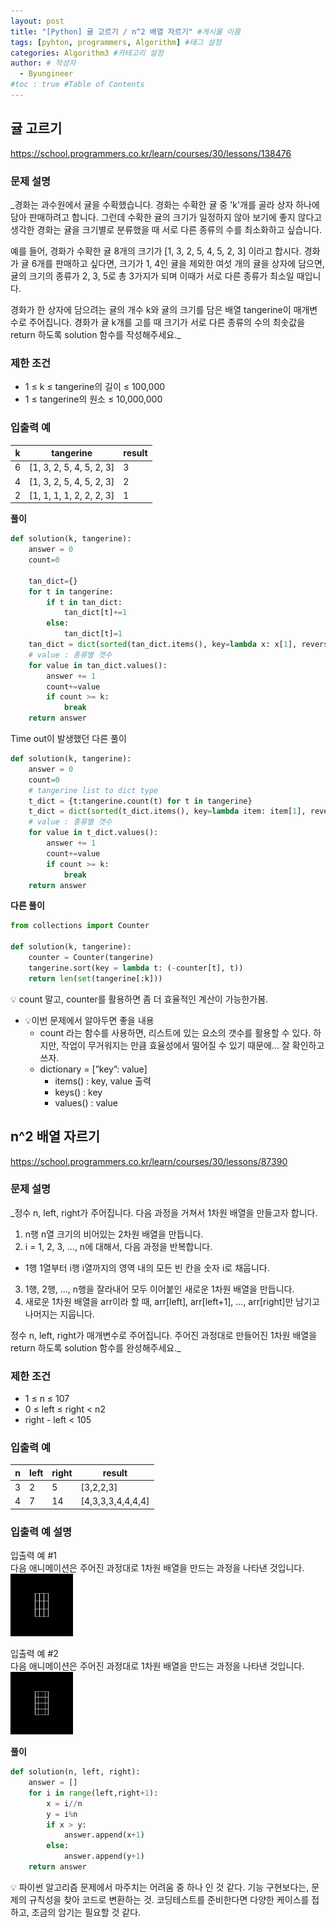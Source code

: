 ```yaml
---
layout: post
title: "[Python] 귤 고르기 / n^2 배열 자르기" #게시물 이름
tags: [pyhton, programmers, Algorithm] #태그 설정
categories: Algorithm3 #카테고리 설정
author: # 작성자
  - Byungineer
#toc : true #Table of Contents
---
```


## 귤 고르기
<https://school.programmers.co.kr/learn/courses/30/lessons/138476>

### 문제 설명
_경화는 과수원에서 귤을 수확했습니다. 경화는 수확한 귤 중 'k'개를 골라 상자 하나에 담아 판매하려고 합니다. 그런데 수확한 귤의 크기가 일정하지 않아 보기에 좋지 않다고 생각한 경화는 귤을 크기별로 분류했을 때 서로 다른 종류의 수를 최소화하고 싶습니다.

예를 들어, 경화가 수확한 귤 8개의 크기가 [1, 3, 2, 5, 4, 5, 2, 3] 이라고 합시다. 경화가 귤 6개를 판매하고 싶다면, 크기가 1, 4인 귤을 제외한 여섯 개의 귤을 상자에 담으면, 귤의 크기의 종류가 2, 3, 5로 총 3가지가 되며 이때가 서로 다른 종류가 최소일 때입니다.

경화가 한 상자에 담으려는 귤의 개수 k와 귤의 크기를 담은 배열 tangerine이 매개변수로 주어집니다. 경화가 귤 k개를 고를 때 크기가 서로 다른 종류의 수의 최솟값을 return 하도록 solution 함수를 작성해주세요._

### 제한 조건
- 1 ≤ k ≤ tangerine의 길이 ≤ 100,000
- 1 ≤ tangerine의 원소 ≤ 10,000,000

### 입출력 예

k | tangerine | result
--------------------- | ---------------------  | ---------------------
6 | [1, 3, 2, 5, 4, 5, 2, 3] | 3
4 | [1, 3, 2, 5, 4, 5, 2, 3] | 2
2 | [1, 1, 1, 1, 2, 2, 2, 3] | 1


**풀이**
```python
def solution(k, tangerine):
    answer = 0
    count=0
    
    tan_dict={}
    for t in tangerine:
        if t in tan_dict:
            tan_dict[t]+=1
        else:
            tan_dict[t]=1
    tan_dict = dict(sorted(tan_dict.items(), key=lambda x: x[1], reverse=True))
    # value : 종류별 갯수
    for value in tan_dict.values():
        answer += 1
        count+=value
        if count >= k:
            break
    return answer
```

Time out이 발생했던 다른 풀이

```python
def solution(k, tangerine):
    answer = 0
    count=0
    # tangerine list to dict type
    t_dict = {t:tangerine.count(t) for t in tangerine}
    t_dict = dict(sorted(t_dict.items(), key=lambda item: item[1], reverse=True))
    # value : 종류별 갯수
    for value in t_dict.values():
        answer += 1
        count+=value
        if count >= k:
            break
    return answer
```


**다른 풀이**
```python
from collections import Counter

def solution(k, tangerine):
    counter = Counter(tangerine)
    tangerine.sort(key = lambda t: (-counter[t], t))
    return len(set(tangerine[:k]))

```

💡 count 말고, counter를 활용하면 좀 더 효율적인 계산이 가능한가봄.
- 💡이번 문제에서 알아두면 좋을 내용
    - count 라는 함수를 사용하면, 리스트에 있는 요소의 갯수를 활용할 수 있다. 하지만, 작업이 무거워지는 만큼 효율성에서 떨어질 수 있기 때문에… 잘 확인하고 쓰자.
    - dictionary = [”key”: value]
        - items() : key, value 출력
        - keys() : key
        - values() : value

## n^2 배열 자르기
<https://school.programmers.co.kr/learn/courses/30/lessons/87390>

### 문제 설명
_정수 n, left, right가 주어집니다. 다음 과정을 거쳐서 1차원 배열을 만들고자 합니다.

1. n행 n열 크기의 비어있는 2차원 배열을 만듭니다.
2. i = 1, 2, 3, ..., n에 대해서, 다음 과정을 반복합니다.
  - 1행 1열부터 i행 i열까지의 영역 내의 모든 빈 칸을 숫자 i로 채웁니다.
3. 1행, 2행, ..., n행을 잘라내어 모두 이어붙인 새로운 1차원 배열을 만듭니다.
4. 새로운 1차원 배열을 arr이라 할 때, arr[left], arr[left+1], ..., arr[right]만 남기고 나머지는 지웁니다.

정수 n, left, right가 매개변수로 주어집니다. 주어진 과정대로 만들어진 1차원 배열을 return 하도록 solution 함수를 완성해주세요._

### 제한 조건
- 1 ≤ n ≤ 107
- 0 ≤ left ≤ right < n2
- right - left < 105

### 입출력 예

n | left | right | result
------ | ------ | ------ | ------
3 | 2 | 5 | [3,2,2,3]
4 | 7 | 14 | [4,3,3,3,4,4,4,4]

### 입출력 예 설명

입출력 예 #1   
다음 애니메이션은 주어진 과정대로 1차원 배열을 만드는 과정을 나타낸 것입니다.   
<img src="/image/FlattenedFills_ex1.gif" alt="test" style="height: 100px; width:100px;"/>

입출력 예 #2   
다음 애니메이션은 주어진 과정대로 1차원 배열을 만드는 과정을 나타낸 것입니다.   
<img src="/image/FlattenedFills_ex2.gif" alt="test" style="height: 100px; width:100px;"/>


**풀이**
```python
def solution(n, left, right):
    answer = []
    for i in range(left,right+1):
        x = i//n 
        y = i%n
        if x > y: 
            answer.append(x+1)
        else:
            answer.append(y+1)
    return answer
```

💡 파이썬 알고리즘 문제에서 마주치는 어려움 중 하나 인 것 같다. 기능 구현보다는, 문제의 규칙성을 찾아 코드로 변환하는 것. 코딩테스트를 준비한다면 다양한 케이스를 접하고, 조금의 암기는 필요할 것 같다.